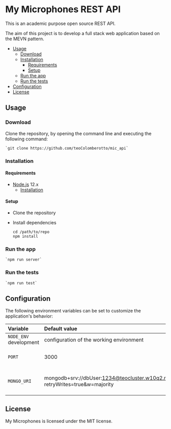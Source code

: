 # My Microphones REST API

This is an academic purpose open source REST API.

The aim of this project is to develop a full stack web application based on the MEVN pattern.

<!-- START doctoc generated TOC please keep comment here to allow auto update -->
<!-- DON'T EDIT THIS SECTION, INSTEAD RE-RUN doctoc TO UPDATE -->

-   [Usage](#usage)
    -   [Download](#download)
    -   [Installation](#installation)
        -   [Requirements](#requirements)
        -   [Setup](#setup)
    -   [Run the app](#run-the-app)
    -   [Run the tests](#run-the-tests)
-   [Configuration](#configuration)
-   [License](#license)

<!-- END doctoc generated TOC please keep comment here to allow auto update -->

## Usage

### Download

Clone the repository, by opening the command line and executing the following command:

    `git clone https://github.com/teoColomberotto/mic_api`

### Installation

#### Requirements

-   [Node.js](https://nodejs.org) 12.x
    -   [Installation](https://nodejs.org/en/download/package-manager/)

#### Setup

-   Clone the repository
-   Install dependencies

    ```
    cd /path/to/repo
    npm install
    ```

### Run the app

    `npm run server`

### Run the tests

    `npm run test`

## Configuration

The following environment variables can be set to customize the application's behavior:

| Variable               | Default value                                                                               | Description                     |
| :--------------------- | :------------------------------------------------------------------------------------------ | :------------------------------ |
| `NODE_ENV` development | configuration of the working environment                                                    |
| `PORT`                 | 3000                                                                                        | Port on which to listen to.     |
| `MONGO_URI`            | mongodb+srv://dbUser:1234@teocluster.w10q2.mongodb.net/mics_api?retryWrites=true&w=majority | mongoDB Atlas configuration uri |

## License

My Microphones is licensed under the MIT license.
